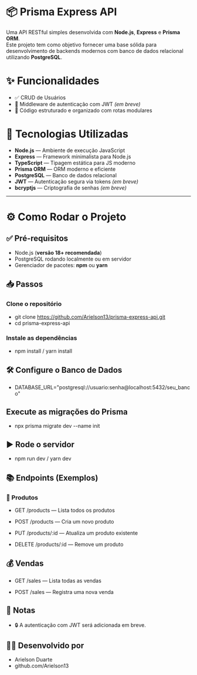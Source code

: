 # 📦 Prisma Express API

Uma API RESTful simples desenvolvida com **Node.js**, **Express** e **Prisma ORM**.  
Este projeto tem como objetivo fornecer uma base sólida para desenvolvimento de backends modernos com banco de dados relacional utilizando **PostgreSQL**.

# ✨ Funcionalidades

- ✅ CRUD de Usuários  
- 🔐 Middleware de autenticação com JWT *(em breve)*  
- 🧩 Código estruturado e organizado com rotas modulares  

# 🚀 Tecnologias Utilizadas

- **Node.js** — Ambiente de execução JavaScript  
- **Express** — Framework minimalista para Node.js  
- **TypeScript** — Tipagem estática para JS moderno  
- **Prisma ORM** — ORM moderno e eficiente  
- **PostgreSQL** — Banco de dados relacional  
- **JWT** — Autenticação segura via tokens *(em breve)*  
- **bcryptjs** — Criptografia de senhas *(em breve)*  

---

# ⚙️ Como Rodar o Projeto

## ✅ Pré-requisitos

- Node.js (**versão 18+ recomendada**)  
- PostgreSQL rodando localmente ou em servidor  
- Gerenciador de pacotes: **npm** ou **yarn**  

## 📥 Passos

### Clone o repositório
- git clone https://github.com/Arielson13/prisma-express-api.git
- cd prisma-express-api

### Instale as dependências
- npm install / yarn install

## 🛠 Configure o Banco de Dados
- DATABASE_URL="postgresql://usuario:senha@localhost:5432/seu_banco"

## Execute as migrações do Prisma
- npx prisma migrate dev --name init

## ▶️ Rode o servidor
- npm run dev / yarn dev

## 📚 Endpoints (Exemplos)
### 🛒 Produtos
- GET /products — Lista todos os produtos

- POST /products — Cria um novo produto

- PUT /products/:id — Atualiza um produto existente

- DELETE /products/:id — Remove um produto

## 💰 Vendas
- GET /sales — Lista todas as vendas

- POST /sales — Registra uma nova venda

## 📌 Notas
- 🔒 A autenticação com JWT será adicionada em breve.

## 👨‍💻 Desenvolvido por
- Arielson Duarte
- github.com/Arielson13
